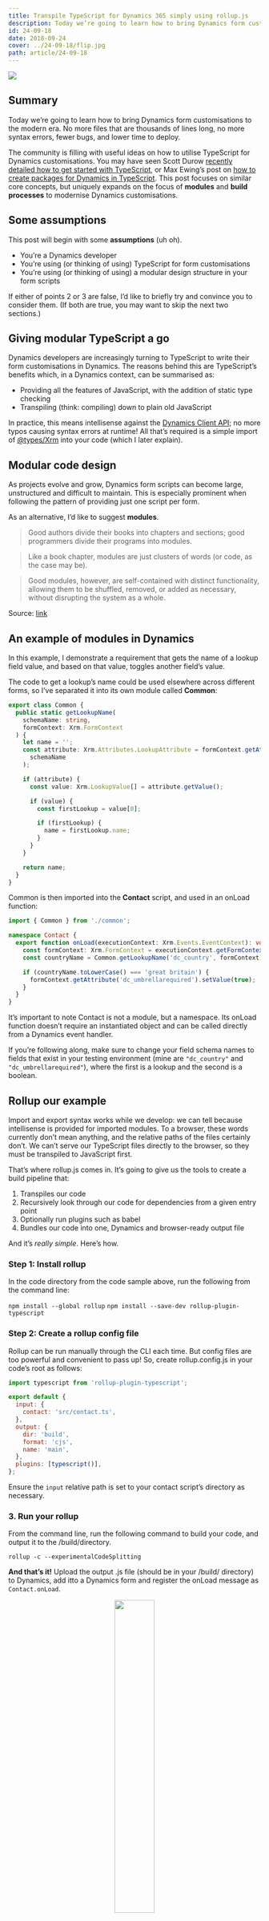 ```yaml
---
title: Transpile TypeScript for Dynamics 365 simply using rollup.js
description: Today we’re going to learn how to bring Dynamics form customisations to the modern era. No more files that are thousands of lines long, no more syntax errors, fewer bugs, and lower time to deploy.
id: 24-09-18
date: 2018-09-24
cover: ../24-09-18/flip.jpg
path: article/24-09-18
---
```


<img src='flip.jpg' />

<h2>Summary</h2>

Today we’re going to learn how to bring Dynamics form customisations to the modern era. No more files that are thousands of lines long, no more syntax errors, fewer bugs, and lower time to deploy.

The community is filling with useful ideas on how to utilise TypeScript for Dynamics customisations. You may have seen Scott Durow [recently detailed how to get started with TypeScript](https://community.dynamics.com/crm/b/develop1/archive/2018/06/09/let-s-start-typescript-part-1), or Max Ewing’s post on [how to create packages for Dynamics in TypeScript](https://medium.com/capgemini-dynamics-365-team/writing-typescript-packages-for-dynamics-365-36fa56d17319). This post focuses on similar core concepts, but uniquely expands on the focus of <b>modules</b> and <b>build processes</b> to modernise Dynamics customisations.

<h2>Some assumptions</h2>

This post will begin with some <b>assumptions</b> (uh oh).

<ul>
<li>You’re a Dynamics developer</li>
<li>You’re using (or thinking of using) TypeScript for form customisations</li>
<li>You’re using (or thinking of using) a modular design structure in your form scripts</li>
</ul>

If either of points 2 or 3 are false, I’d like to briefly try and convince you to consider them. (If both are true, you may want to skip the next two sections.)

<h2>Giving modular TypeScript a go</h2>

Dynamics developers are increasingly turning to TypeScript to write their form customisations in Dynamics. The reasons behind this are TypeScript’s benefits which, in a Dynamics context, can be summarised as:

<ul>
<li>Providing all the features of JavaScript, with the addition of static type checking</li>
<li>Transpiling (think: compiling) down to plain old JavaScript</li>
</ul>

In practice, this means intellisense against the [Dynamics Client API](https://docs.microsoft.com/en-us/dynamics365/customer-engagement/developer/clientapi/reference); no more typos causing syntax errors at runtime! All that’s required is a simple import of [@types/Xrm](https://www.npmjs.com/package/@types/xrm) into your code (which I later explain).

<h2>Modular code design</h2>

As projects evolve and grow, Dynamics form scripts can become large, unstructured and difficult to maintain. This is especially prominent when following the pattern of providing just one script per form.

As an alternative, I’d like to suggest <b>modules</b>.

> Good authors divide their books into chapters and sections; good programmers divide their programs into modules.

> Like a book chapter, modules are just clusters of words (or code, as the case may be).

> Good modules, however, are self-contained with distinct functionality, allowing them to be shuffled, removed, or added as necessary, without disrupting the system as a whole.

Source: [link](https://medium.freecodecamp.org/javascript-modules-a-beginner-s-guide-783f7d7a5fcc)

 <h2>An example of modules in Dynamics</h2>

In this example, I demonstrate a requirement that gets the name of a lookup field value, and based on that value, toggles another field’s value.

The code to get a lookup’s name could be used elsewhere across different forms, so I’ve separated it into its own module called <b>Common</b>:

```ts
export class Common {
  public static getLookupName(
    schemaName: string,
    formContext: Xrm.FormContext
  ) {
    let name = '';
    const attribute: Xrm.Attributes.LookupAttribute = formContext.getAttribute(
      schemaName
    );

    if (attribute) {
      const value: Xrm.LookupValue[] = attribute.getValue();

      if (value) {
        const firstLookup = value[0];

        if (firstLookup) {
          name = firstLookup.name;
        }
      }
    }

    return name;
  }
}
```

Common is then imported into the <b>Contact</b> script, and used in an onLoad function:

```ts
import { Common } from './common';

namespace Contact {
  export function onLoad(executionContext: Xrm.Events.EventContext): void {
    const formContext: Xrm.FormContext = executionContext.getFormContext();
    const countryName = Common.getLookupName('dc_country', formContext);

    if (countryName.toLowerCase() === 'great britain') {
      formContext.getAttribute('dc_umbrellarequired').setValue(true);
    }
  }
}
```

It’s important to note Contact is not a module, but a namespace. Its onLoad function doesn’t require an instantiated object and can be called directly from a Dynamics event handler.

If you’re following along, make sure to change your field schema names to fields that exist in your testing environment (mine are `"dc_country"` and `"dc_umbrellarequired"`), where the first is a lookup and the second is a boolean.

<h2>Rollup our example</h2>

Import and export syntax works while we develop: we can tell because intellisense is provided for imported modules. To a browser, these words currently don’t mean anything, and the relative paths of the files certainly don’t. We can’t serve our TypeScript files directly to the browser, so they must be transpiled to JavaScript first.

That’s where rollup.js comes in. It’s going to give us the tools to create a build pipeline that:

<ol>
<li>Transpiles our code</li>
<li>Recursively look through our code for dependencies from a given entry point</li>
<li>Optionally run plugins such as babel</li>
<li>Bundles our code into one, Dynamics and browser-ready output file</li>
</ol>

And it’s <i>really simple</i>. Here’s how.

<h3>Step 1: Install rollup</h3>

In the code directory from the code sample above, run the following from the command line:

`npm install --global rollup`
`npm install --save-dev rollup-plugin-typescript`

<h3>Step 2: Create a rollup config file</h3>

Rollup can be run manually through the CLI each time. But config files are too powerful and convenient to pass up! So, create rollup.config.js in your code’s root as follows:

```js
import typescript from 'rollup-plugin-typescript';

export default {
  input: {
    contact: 'src/contact.ts',
  },
  output: {
    dir: 'build',
    format: 'cjs',
    name: 'main',
  },
  plugins: [typescript()],
};
```

Ensure the `input` relative path is set to your contact script’s directory as necessary.

<h3>3. Run your rollup</h3>

From the command line, run the following command to build your code, and output it to the /build/directory.

`rollup -c --experimentalCodeSplitting`

<b>And that’s it!</b> Upload the output .js file (should be in your /build/ directory) to Dynamics, add itto a Dynamics form and register the onLoad message as `Contact.onLoad`.

<div style="text-align: center">
<img style="width: 40%" src='umbrella-boolean.png' />
</div>

<h2>Summary</h2>

This post has detailed how we can structure our modular code on small to enterprise Dynamics 365 projects to increase our script’s:

<ul>
<li>Maintainability</li>
<li>Readability</li>
<li>Re-usability</li>
</ul>

We’ve learnt how to bundle our individual TypeScript-written modules into single JavaScript files that are browser-ready and usable to enhance forms in Dynamics with custom business logic.

---

<h3>Extras</h3>

There are many bundlers out there in the wild. This walkthrough uses rollup.js. Experiment with Webpack and Gulp to achieve the same results.

Test your TypeScript files with Xrm tests. Here’s a recent post of mine detailing how Web API calls can be tested using xrm-mock and sinon.js.

Add plugins to rollup.js. How about eslint to lint your code when it’s built, or uglify to minify your build output for production?
